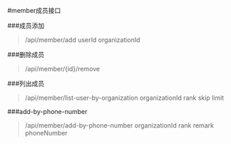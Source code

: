 #member成员接口

###成员添加
>/api/member/add
>userId
>organizationId


###删除成员
>/api/member/{id}/remove


###列出成员
>/api/member/list-user-by-organization
>organizationId
>rank
>skip
>limit


###add-by-phone-number
>/api/member/add-by-phone-number
>organizationId
>rank
>remark
>phoneNumber

